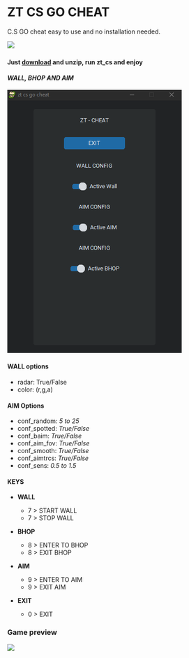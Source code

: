 # ZT CS GO CHEAT
C.S GO cheat easy to use and no installation needed.
 
![](https://github.com/zabbix-byte/zt_cs_cheat/blob/main/ico.ico)

#### **Just [download](https://github.com/zabbix-byte/zt_cs_cheat/releases/download/B-0.4/zt_cs.zip) and unzip, run zt_cs and enjoy**

#### *WALL, BHOP AND AIM*
![](https://github.com/zabbix-byte/zt_cs_cheat/blob/main/app.png)


#### **WALL options**
- radar: True/False
- color: (r,g,a)

#### **AIM Options**
- conf_random: *5 to 25*
- conf_spotted: *True/False*
- conf_baim: *True/False*
- conf_aim_fov: *True/False*
- conf_smooth: *True/False*
- conf_aimtrcs: *True/False*
- conf_sens: *0.5 to 1.5*

#### **KEYS**
- **WALL**
  - 7 > START WALL
  - 7 > STOP WALL
- **BHOP**
  - 8 > ENTER TO BHOP
  - 8 > EXIT BHOP

- **AIM**
  - 9 > ENTER TO AIM
  - 9 > EXIT AIM

- **EXIT**
  - 0 > EXIT

### Game preview
![](https://github.com/zabbix-byte/zt_cs_cheat/blob/main/preview.png)
